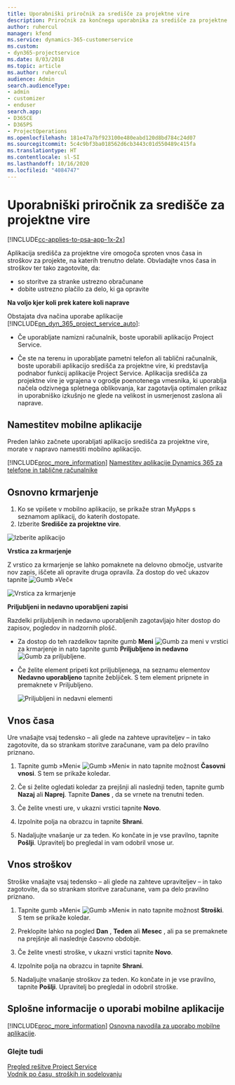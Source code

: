 ```yaml
---
title: Uporabniški priročnik za središče za projektne vire
description: Priročnik za končnega uporabnika za središče za projektne vire za rešitev Project Service
author: ruhercul
manager: kfend
ms.service: dynamics-365-customerservice
ms.custom:
- dyn365-projectservice
ms.date: 8/03/2018
ms.topic: article
ms.author: ruhercul
audience: Admin
search.audienceType:
- admin
- customizer
- enduser
search.app:
- D365CE
- D365PS
- ProjectOperations
ms.openlocfilehash: 181e47a7bf923100e480eabd120d8bd784c24d07
ms.sourcegitcommit: 5c4c9bf3ba018562d6cb3443c01d550489c415fa
ms.translationtype: HT
ms.contentlocale: sl-SI
ms.lasthandoff: 10/16/2020
ms.locfileid: "4084747"
---
```

# <a name="user-guide-for-project-resource-hub"></a>Uporabniški priročnik za središče za projektne vire

[!INCLUDE[cc-applies-to-psa-app-1x-2x](../includes/cc-applies-to-psa-app-1x-2x.md)]

Aplikacija središča za projektne vire omogoča sproten vnos časa in stroškov za projekte, na katerih trenutno delate. Obvladajte vnos časa in stroškov ter tako zagotovite, da:

- so storitve za stranke ustrezno obračunane
- dobite ustrezno plačilo za delo, ki ga opravite

**Na voljo kjer koli prek katere koli naprave**

Obstajata dva načina uporabe aplikacije [!INCLUDE[pn_dyn_365_project_service_auto](../includes/pn-dyn-365-project-service-auto.md)]: 

- Če uporabljate namizni računalnik, boste uporabili aplikacijo Project Service. 

- Če ste na terenu in uporabljate pametni telefon ali tablični računalnik, boste uporabili aplikacijo središča za projektne vire, ki predstavlja podnabor funkcij aplikacije Project Service. Aplikacija središča za projektne vire je vgrajena v ogrodje poenotenega vmesnika, ki uporablja načela odzivnega spletnega oblikovanja, kar zagotavlja optimalen prikaz in uporabniško izkušnjo ne glede na velikost in usmerjenost zaslona ali naprave. 


## <a name="install-the-mobile-app"></a>Namestitev mobilne aplikacije
Preden lahko začnete uporabljati aplikacijo središča za projektne vire, morate v napravo namestiti mobilno aplikacijo. 

[!INCLUDE[proc_more_information](../includes/proc-more-information.md)] [Namestitev aplikacije Dynamics 365 za telefone in tablične računalnike](https://docs.microsoft.com/dynamics365/mobile-app/install-dynamics-365-for-phones-and-tablets)

## <a name="basic-navigation"></a>Osnovno krmarjenje
1.  Ko se vpišete v mobilno aplikacijo, se prikaže stran MyApps s seznamom aplikacij, do katerih dostopate. 
2.  Izberite **Središče za projektne vire**.

![Izberite aplikacijo](media/chooseApp_1.png "Izberite aplikacijo")

**Vrstica za krmarjenje**

Z vrstico za krmarjenje se lahko pomaknete na delovno območje, ustvarite nov zapis, iščete ali opravite druga opravila. Za dostop do več ukazov tapnite ![Gumb »Več«](media/MoreButton.png "Gumb »Več«")

![Vrstica za krmarjenje](media/NavBar_2.png "Vrstica za krmarjenje")

**Priljubljeni in nedavno uporabljeni zapisi**

Razdelki priljubljenih in nedavno uporabljenih zagotavljajo hiter dostop do zapisov, pogledov in nadzornih plošč. 

- Za dostop do teh razdelkov tapnite gumb **Meni** ![Gumb za meni](media/MenuButton.png "Gumb za meni") v vrstici za krmarjenje in nato tapnite gumb **Priljubljeno in nedavno** ![Gumb za priljubljene](media/FavButton.png "Gumb priljubljenih").

- Če želite element pripeti kot priljubljenega, na seznamu elementov **Nedavno uporabljeno** tapnite žebljiček. S tem element pripnete in premaknete v Priljubljeno.

  ![Priljubljeni in nedavni elementi](media/Favs_3.png "Priljubljeni in nedavni elementi")
 
## <a name="enter-time"></a>Vnos časa
Ure vnašajte vsaj tedensko – ali glede na zahteve upraviteljev – in tako zagotovite, da so strankam storitve zaračunane, vam pa delo pravilno priznano.

1. Tapnite gumb »Meni« ![Gumb »Meni«](media/MenuButton.png "Gumb za meni") in nato tapnite možnost **Časovni vnosi**. S tem se prikaže koledar.

2. Če si želite ogledati koledar za prejšnji ali naslednji teden, tapnite gumb **Nazaj** ali **Naprej**. Tapnite **Danes** , da se vrnete na trenutni teden.

3. Če želite vnesti ure, v ukazni vrstici tapnite **Novo**. 

4. Izpolnite polja na obrazcu in tapnite **Shrani**.

5. Nadaljujte vnašanje ur za teden. Ko končate in je vse pravilno, tapnite **Pošlji**. Upravitelj bo pregledal in vam odobril vnose ur.

## <a name="enter-expenses"></a>Vnos stroškov 
Stroške vnašajte vsaj tedensko – ali glede na zahteve upraviteljev – in tako zagotovite, da so strankam storitve zaračunane, vam pa delo pravilno priznano.

1. Tapnite gumb »Meni« ![Gumb »Meni«](media/MenuButton.png "Gumb za meni") in nato tapnite možnost **Stroški**. S tem se prikaže koledar.

2. Preklopite lahko na pogled **Dan** , **Teden** ali **Mesec** , ali pa se premaknete na prejšnje ali naslednje časovno obdobje. 

3. Če želite vnesti stroške, v ukazni vrstici tapnite **Novo**. 

4. Izpolnite polja na obrazcu in tapnite **Shrani**.

5. Nadaljujte vnašanje stroškov za teden. Ko končate in je vse pravilno, tapnite **Pošlji**. Upravitelj bo pregledal in odobril stroške.

## <a name="general-information-on-how-to-use-the-mobile-app"></a>Splošne informacije o uporabi mobilne aplikacije 
[!INCLUDE[proc_more_information](../includes/proc-more-information.md)] [Osnovna navodila za uporabo mobilne aplikacije](https://docs.microsoft.com/dynamics365/mobile-app/dynamics-365-phones-tablets-users-guide).

### <a name="see-also"></a>Glejte tudi  
 [Pregled rešitve Project Service](../psa/overview.md)   
 [Vodnik po času, stroških in sodelovanju](../psa/time-expense-collaboration-guide.md)   
 
